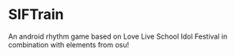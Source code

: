 # SIFTrain
An android rhythm game based on Love Live School Idol Festival in combination with elements from osu!
